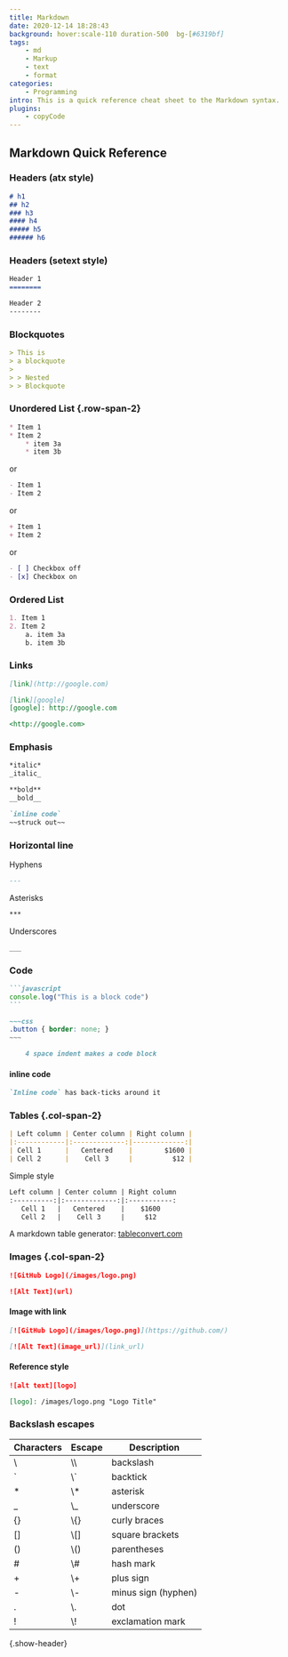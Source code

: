 ```yaml
---
title: Markdown
date: 2020-12-14 18:28:43
background: hover:scale-110 duration-500  bg-[#6319bf]
tags:
    - md
    - Markup
    - text
    - format
categories:
    - Programming
intro: This is a quick reference cheat sheet to the Markdown syntax.
plugins:
    - copyCode
---
```


Markdown Quick Reference
---------------

### Headers (atx style)

```markdown
# h1
## h2
### h3
#### h4
##### h5
###### h6
```

### Headers (setext style)

```markdown
Header 1
========
```

```markdown
Header 2
--------
```


### Blockquotes

```markdown
> This is
> a blockquote
>
> > Nested
> > Blockquote
```


### Unordered List {.row-span-2}

```markdown
* Item 1
* Item 2
    * item 3a
    * item 3b
```

or
```markdown
- Item 1
- Item 2
```

or

```markdown
+ Item 1
+ Item 2
```
or

```markdown
- [ ] Checkbox off
- [x] Checkbox on
```

### Ordered List

```markdown
1. Item 1
2. Item 2
    a. item 3a
    b. item 3b
```



### Links

```markdown
[link](http://google.com)
```

```markdown
[link][google]
[google]: http://google.com
```

```markdown
<http://google.com>
```






### Emphasis

```markdown
*italic*
_italic_
```

```markdown
**bold**
__bold__
```

```markdown
`inline code`
~~struck out~~
```




### Horizontal line

Hyphens
```markdown
---
```

Asterisks
```markdown
***
```

Underscores
```markdown
___
```





### Code
~~~markdown
```javascript
console.log("This is a block code")
```
~~~

```markdown
~~~css
.button { border: none; }
~~~
```


```markdown
    4 space indent makes a code block
```


#### inline code
```markdown
`Inline code` has back-ticks around it
```



### Tables {.col-span-2}

```markdown
| Left column | Center column | Right column |
|:------------|:-------------:|-------------:|
| Cell 1      |   Centered    |        $1600 |
| Cell 2      |    Cell 3     |          $12 |
```

Simple style
```markdown
Left column | Center column | Right column
:----------:|:-------------:|:-----------:
   Cell 1   |   Centered    |    $1600
   Cell 2   |    Cell 3     |     $12
```
A markdown table generator: [tableconvert.com](https://tableconvert.com/)



### Images {.col-span-2}

```markdown
![GitHub Logo](/images/logo.png)

![Alt Text](url)
```

#### Image with link
```markdown
[![GitHub Logo](/images/logo.png)](https://github.com/)

[![Alt Text](image_url)](link_url)
```

#### Reference style
```markdown
![alt text][logo]

[logo]: /images/logo.png "Logo Title"
```


### Backslash escapes

| Characters | Escape | Description |
|------------|--------|-------------|
| \\         | \\\\   | backslash   |
| \`         | \\\`   | backtick              |
| \*         | \\\*   | asterisk              |
| \_         | \\\_   | underscore            |
| \{\}       | \\\{\} | curly braces          |
| \[\]       | \\\[\] | square brackets       |
| \(\)       | \\\(\) | parentheses           |
| \#         | \\\#   | hash mark             |
| \+         | \\\+   | plus sign             |
| \-         | \\\-   | minus sign \(hyphen\) |
| \.         | \\\.   | dot                   |
| \!         | \\\!   | exclamation mark      |
{.show-header}
